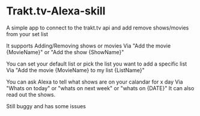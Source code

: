 # Trakt.tv-Alexa-skill
A simple app to connect to the trakt.tv api and add remove shows/movies from your set list

It supports Adding/Removing shows or movies Via "Add the movie {MovieName}" or "Add the show {ShowName}"

You can set your default list or pick the list you want to add a specific list Via "Add the movie {MovieName} to my list {ListName}"

You can ask Alexa to tell what shows are on your calandar for x day Via "Whats on today" or "whats on next week" or "whats on {DATE}" It can also read out the shows.

Still buggy and has some issues
